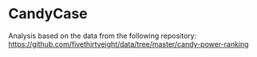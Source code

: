 # CandyCase
Analysis based on the data from the following repository:
https://github.com/fivethirtyeight/data/tree/master/candy-power-ranking
